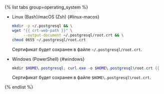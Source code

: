 {% list tabs group=operating_system %}

- Linux (Bash)/macOS (Zsh) {#linux-macos}

   ```bash
   mkdir -p ~/.postgresql && \
   wget "{{ crt-web-path }}" \
        --output-document ~/.postgresql/root.crt && \
   chmod 0655 ~/.postgresql/root.crt
   ```

   Сертификат будет сохранен в файле `~/.postgresql/root.crt`.

- Windows (PowerShell) {#windows}

   ```powershell
   mkdir $HOME\.postgresql; curl.exe -o $HOME\.postgresql\root.crt {{ crt-web-path }}
   ```

   Сертификат будет сохранен в файле `$HOME\.postgresql\root.crt`.

{% endlist %}
